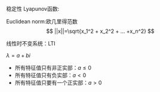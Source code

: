 稳定性
Lyapunov函数:

Euclidean norm:欧几里得范数
$$
||x||=\sqrt{x_1^2 + x_2^2 + ... +x_n^2}
$$

线性时不变系统：LTI

$\lambda = a+bi$
* 所有特征值只有非正实部：$a \leqslant 0$
* 所有特征值只有负实部：$a < 0$
* 所有特征值只要有一个正实部：$a > 0$

